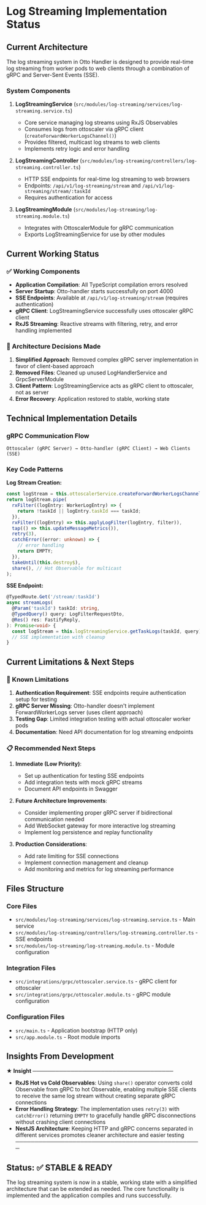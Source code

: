 # Log Streaming Implementation Status

## Current Architecture

The log streaming system in Otto Handler is designed to provide real-time log streaming from worker pods to web clients through a combination of gRPC and Server-Sent Events (SSE).

### System Components

1. **LogStreamingService** (`src/modules/log-streaming/services/log-streaming.service.ts`)
   - Core service managing log streams using RxJS Observables
   - Consumes logs from ottoscaler via gRPC client (`createForwardWorkerLogsChannel()`)
   - Provides filtered, multicast log streams to web clients
   - Implements retry logic and error handling

2. **LogStreamingController** (`src/modules/log-streaming/controllers/log-streaming.controller.ts`)
   - HTTP SSE endpoints for real-time log streaming to web browsers
   - Endpoints: `/api/v1/log-streaming/stream` and `/api/v1/log-streaming/stream/:taskId`
   - Requires authentication for access

3. **LogStreamingModule** (`src/modules/log-streaming/log-streaming.module.ts`)
   - Integrates with OttoscalerModule for gRPC communication
   - Exports LogStreamingService for use by other modules

## Current Working Status

### ✅ Working Components

- **Application Compilation**: All TypeScript compilation errors resolved
- **Server Startup**: Otto-handler starts successfully on port 4000
- **SSE Endpoints**: Available at `/api/v1/log-streaming/stream` (requires authentication)
- **gRPC Client**: LogStreamingService successfully uses ottoscaler gRPC client
- **RxJS Streaming**: Reactive streams with filtering, retry, and error handling implemented

### 🔧 Architecture Decisions Made

1. **Simplified Approach**: Removed complex gRPC server implementation in favor of client-based approach
2. **Removed Files**: Cleaned up unused LogHandlerService and GrpcServerModule
3. **Client Pattern**: LogStreamingService acts as gRPC client to ottoscaler, not as server
4. **Error Recovery**: Application restored to stable, working state

## Technical Implementation Details

### gRPC Communication Flow
```
Ottoscaler (gRPC Server) → Otto-handler (gRPC Client) → Web Clients (SSE)
```

### Key Code Patterns

**Log Stream Creation:**
```typescript
const logStream = this.ottoscalerService.createForwardWorkerLogsChannel();
return logStream.pipe(
  rxFilter((logEntry: WorkerLogEntry) => {
    return !taskId || logEntry.taskId === taskId;
  }),
  rxFilter((logEntry) => this.applyLogFilter(logEntry, filter)),
  tap(() => this.updateMessageMetrics()),
  retry(3),
  catchError((error: unknown) => {
    // error handling
    return EMPTY;
  }),
  takeUntil(this.destroy$),
  share(), // Hot Observable for multicast
);
```

**SSE Endpoint:**
```typescript
@TypedRoute.Get('/stream/:taskId')
async streamLogs(
  @Param('taskId') taskId: string,
  @TypedQuery() query: LogFilterRequestDto,
  @Res() res: FastifyReply,
): Promise<void> {
  const logStream = this.logStreamingService.getTaskLogs(taskId, query);
  // SSE implementation with cleanup
}
```

## Current Limitations & Next Steps

### 🚧 Known Limitations

1. **Authentication Requirement**: SSE endpoints require authentication setup for testing
2. **gRPC Server Missing**: Otto-handler doesn't implement ForwardWorkerLogs server (uses client approach)
3. **Testing Gap**: Limited integration testing with actual ottoscaler worker pods
4. **Documentation**: Need API documentation for log streaming endpoints

### 📋 Recommended Next Steps

1. **Immediate (Low Priority)**:
   - Set up authentication for testing SSE endpoints
   - Add integration tests with mock gRPC streams
   - Document API endpoints in Swagger

2. **Future Architecture Improvements**:
   - Consider implementing proper gRPC server if bidirectional communication needed
   - Add WebSocket gateway for more interactive log streaming
   - Implement log persistence and replay functionality

3. **Production Considerations**:
   - Add rate limiting for SSE connections
   - Implement connection management and cleanup
   - Add monitoring and metrics for log streaming performance

## Files Structure

### Core Files
- `src/modules/log-streaming/services/log-streaming.service.ts` - Main service
- `src/modules/log-streaming/controllers/log-streaming.controller.ts` - SSE endpoints
- `src/modules/log-streaming/log-streaming.module.ts` - Module configuration

### Integration Files
- `src/integrations/grpc/ottoscaler.service.ts` - gRPC client for ottoscaler
- `src/integrations/grpc/ottoscaler.module.ts` - gRPC module configuration

### Configuration Files
- `src/main.ts` - Application bootstrap (HTTP only)
- `src/app.module.ts` - Root module imports

## Insights From Development

**★ Insight ─────────────────────────────────────**
- **RxJS Hot vs Cold Observables**: Using `share()` operator converts cold Observable from gRPC to hot Observable, enabling multiple SSE clients to receive the same log stream without creating separate gRPC connections
- **Error Handling Strategy**: The implementation uses `retry(3)` with `catchError()` returning `EMPTY` to gracefully handle gRPC disconnections without crashing client connections
- **NestJS Architecture**: Keeping HTTP and gRPC concerns separated in different services promotes cleaner architecture and easier testing
─────────────────────────────────────────────────

## Status: ✅ STABLE & READY

The log streaming system is now in a stable, working state with a simplified architecture that can be extended as needed. The core functionality is implemented and the application compiles and runs successfully.